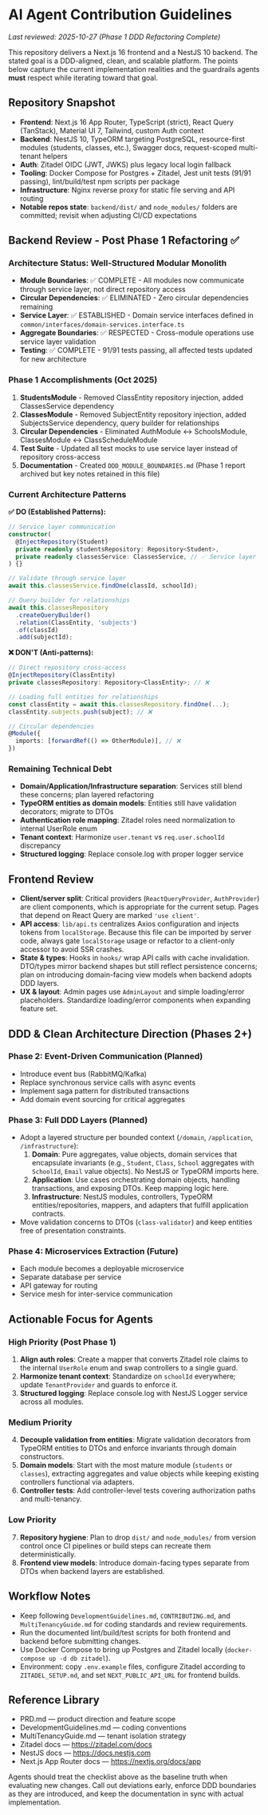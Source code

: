 # AI Agent Contribution Guidelines

_Last reviewed: 2025-10-27 (Phase 1 DDD Refactoring Complete)_

This repository delivers a Next.js 16 frontend and a NestJS 10 backend. The stated goal is a DDD-aligned, clean, and scalable platform. The points below capture the current implementation realities and the guardrails agents **must** respect while iterating toward that goal.

## Repository Snapshot
- **Frontend**: Next.js 16 App Router, TypeScript (strict), React Query (TanStack), Material UI 7, Tailwind, custom Auth context
- **Backend**: NestJS 10, TypeORM targeting PostgreSQL, resource-first modules (students, classes, etc.), Swagger docs, request-scoped multi-tenant helpers
- **Auth**: Zitadel OIDC (JWT, JWKS) plus legacy local login fallback
- **Tooling**: Docker Compose for Postgres + Zitadel, Jest unit tests (91/91 passing), lint/build/test npm scripts per package
- **Infrastructure**: Nginx reverse proxy for static file serving and API routing
- **Notable repos state**: `backend/dist/` and `node_modules/` folders are committed; revisit when adjusting CI/CD expectations

## Backend Review - Post Phase 1 Refactoring ✅

### Architecture Status: Well-Structured Modular Monolith
- **Module Boundaries**: ✅ COMPLETE - All modules now communicate through service layer, not direct repository access
- **Circular Dependencies**: ✅ ELIMINATED - Zero circular dependencies remaining
- **Service Layer**: ✅ ESTABLISHED - Domain service interfaces defined in `common/interfaces/domain-services.interface.ts`
- **Aggregate Boundaries**: ✅ RESPECTED - Cross-module operations use service layer validation
- **Testing**: ✅ COMPLETE - 91/91 tests passing, all affected tests updated for new architecture

### Phase 1 Accomplishments (Oct 2025)
1. **StudentsModule** - Removed ClassEntity repository injection, added ClassesService dependency
2. **ClassesModule** - Removed SubjectEntity repository injection, added SubjectsService dependency, query builder for relationships
3. **Circular Dependencies** - Eliminated AuthModule ↔ SchoolsModule, ClassesModule ↔ ClassScheduleModule
4. **Test Suite** - Updated all test mocks to use service layer instead of repository cross-access
5. **Documentation** - Created `DDD_MODULE_BOUNDARIES.md` (Phase 1 report archived but key notes retained in this file)

### Current Architecture Patterns

**✅ DO (Established Patterns):**
```typescript
// Service layer communication
constructor(
  @InjectRepository(Student)
  private readonly studentsRepository: Repository<Student>,
  private readonly classesService: ClassesService, // ✅ Service layer
) {}

// Validate through service layer
await this.classesService.findOne(classId, schoolId);

// Query builder for relationships
await this.classesRepository
  .createQueryBuilder()
  .relation(ClassEntity, 'subjects')
  .of(classId)
  .add(subjectId);
```

**❌ DON'T (Anti-patterns):**
```typescript
// Direct repository cross-access
@InjectRepository(ClassEntity)
private classesRepository: Repository<ClassEntity>; // ❌

// Loading full entities for relationships
const classEntity = await this.classesRepository.findOne(...);
classEntity.subjects.push(subject); // ❌

// Circular dependencies
@Module({
  imports: [forwardRef(() => OtherModule)], // ❌
})
```

### Remaining Technical Debt
- **Domain/Application/Infrastructure separation**: Services still blend these concerns; plan layered refactoring
- **TypeORM entities as domain models**: Entities still have validation decorators; migrate to DTOs
- **Authentication role mapping**: Zitadel roles need normalization to internal UserRole enum
- **Tenant context**: Harmonize `user.tenant` vs `req.user.schoolId` discrepancy
- **Structured logging**: Replace console.log with proper logger service

## Frontend Review
- **Client/server split**: Critical providers (`ReactQueryProvider`, `AuthProvider`) are client components, which is appropriate for the current setup. Pages that depend on React Query are marked `'use client'`.
- **API access**: `lib/api.ts` centralizes Axios configuration and injects tokens from `localStorage`. Because this file can be imported by server code, always gate `localStorage` usage or refactor to a client-only accessor to avoid SSR crashes.
- **State & types**: Hooks in `hooks/` wrap API calls with cache invalidation. DTO/types mirror backend shapes but still reflect persistence concerns; plan on introducing domain-facing view models when backend adopts DDD layers.
- **UX & layout**: Admin pages use `AdminLayout` and simple loading/error placeholders. Standardize loading/error components when expanding feature set.

## DDD & Clean Architecture Direction (Phases 2+)

### Phase 2: Event-Driven Communication (Planned)
- Introduce event bus (RabbitMQ/Kafka)
- Replace synchronous service calls with async events
- Implement saga pattern for distributed transactions
- Add domain event sourcing for critical aggregates

### Phase 3: Full DDD Layers (Planned)
- Adopt a layered structure per bounded context (`/domain`, `/application`, `/infrastructure`):
  1. **Domain**: Pure aggregates, value objects, domain services that encapsulate invariants (e.g., `Student`, `Class`, `School` aggregates with `SchoolId`, `Email` value objects). No NestJS or TypeORM imports here.
  2. **Application**: Use cases orchestrating domain objects, handling transactions, and exposing DTOs. Keep mapping logic here.
  3. **Infrastructure**: NestJS modules, controllers, TypeORM entities/repositories, mappers, and adapters that fulfill application contracts.
- Move validation concerns to DTOs (`class-validator`) and keep entities free of presentation constraints.

### Phase 4: Microservices Extraction (Future)
- Each module becomes a deployable microservice
- Separate database per service
- API gateway for routing
- Service mesh for inter-service communication

## Actionable Focus for Agents

### High Priority (Post Phase 1)
1. **Align auth roles**: Create a mapper that converts Zitadel role claims to the internal `UserRole` enum and swap controllers to a single guard.
2. **Harmonize tenant context**: Standardize on `schoolId` everywhere; update `TenantProvider` and guards to enforce it.
3. **Structured logging**: Replace console.log with NestJS Logger service across all modules.

### Medium Priority
4. **Decouple validation from entities**: Migrate validation decorators from TypeORM entities to DTOs and enforce invariants through domain constructors.
5. **Domain models**: Start with the most mature module (`students` or `classes`), extracting aggregates and value objects while keeping existing controllers functional via adapters.
6. **Controller tests**: Add controller-level tests covering authorization paths and multi-tenancy.

### Low Priority
7. **Repository hygiene**: Plan to drop `dist/` and `node_modules/` from version control once CI pipelines or build steps can recreate them deterministically.
8. **Frontend view models**: Introduce domain-facing types separate from DTOs when backend layers are established.

## Workflow Notes
- Keep following `DevelopmentGuidelines.md`, `CONTRIBUTING.md`, and `MultiTenancyGuide.md` for coding standards and review requirements.
- Run the documented lint/build/test scripts for both frontend and backend before submitting changes.
- Use Docker Compose to bring up Postgres and Zitadel locally (`docker-compose up -d db zitadel`).
- Environment: copy `.env.example` files, configure Zitadel according to `ZITADEL_SETUP.md`, and set `NEXT_PUBLIC_API_URL` for frontend builds.

## Reference Library
- PRD.md — product direction and feature scope
- DevelopmentGuidelines.md — coding conventions
- MultiTenancyGuide.md — tenant isolation strategy
- Zitadel docs — https://zitadel.com/docs
- NestJS docs — https://docs.nestjs.com
- Next.js App Router docs — https://nextjs.org/docs/app

Agents should treat the checklist above as the baseline truth when evaluating new changes. Call out deviations early, enforce DDD boundaries as they are introduced, and keep the documentation in sync with actual implementation.
